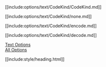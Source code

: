 [[include:options/text/CodeKind/CodeKind.md]]

[[include:options/text/CodeKind/none.md]]

[[include:options/text/CodeKind/encode.md]]

[[include:options/text/CodeKind/decode.md]]

[Text Options](../)  
[All Options](../../)

[[include:style/heading.html]]